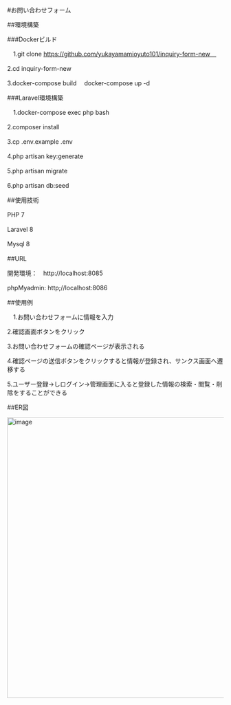 #お問い合わせフォーム　　

##環境構築

###Dockerビルド

　1.git clone https://github.com/yukayamamioyuto101/inquiry-form-new　
 
  2.cd inquiry-form-new　　
  
  3.docker-compose build　
    docker-compose up -d　
    
###Laravel環境構築

　1.docker-compose exec php bash
 
  2.composer install　
  
  3.cp .env.example .env　
  
  4.php artisan key:generate　　
  
  5.php artisan migrate　　
  
  6.php artisan db:seed　　

##使用技術　

 PHP 7　　
 
 Laravel 8　　
 
 Mysql 8　　
 

##URL　　

 開発環境：　http://localhost:8085
 
 phpMyadmin: http;//localhost:8086　　

 ##使用例　　
 
 　1.お問い合わせフォームに情報を入力　　
  
   2.確認画面ボタンをクリック　　
   
   3.お問い合わせフォームの確認ページが表示される　
   
   4.確認ページの送信ボタンをクリックすると情報が登録され、サンクス画面へ遷移する
   
   5.ユーザー登録→しログイン→管理画面に入ると登録した情報の検索・閲覧・削除をすることができる
   

 ##ER図　　
 
 <img width="875" height="653" alt="image" src="https://github.com/user-attachments/assets/0afbf61c-3bb1-42e6-bf7a-247cb9e49378" />　　

